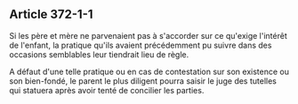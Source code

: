 Article 372-1-1
----
Si les père et mère ne parvenaient pas à s'accorder sur ce qu'exige l'intérêt de
l'enfant, la pratique qu'ils avaient précédemment pu suivre dans des occasions
semblables leur tiendrait lieu de règle.

A défaut d'une telle pratique ou en cas de contestation sur son existence ou son
bien-fondé, le parent le plus diligent pourra saisir le juge des tutelles qui
statuera après avoir tenté de concilier les parties.
